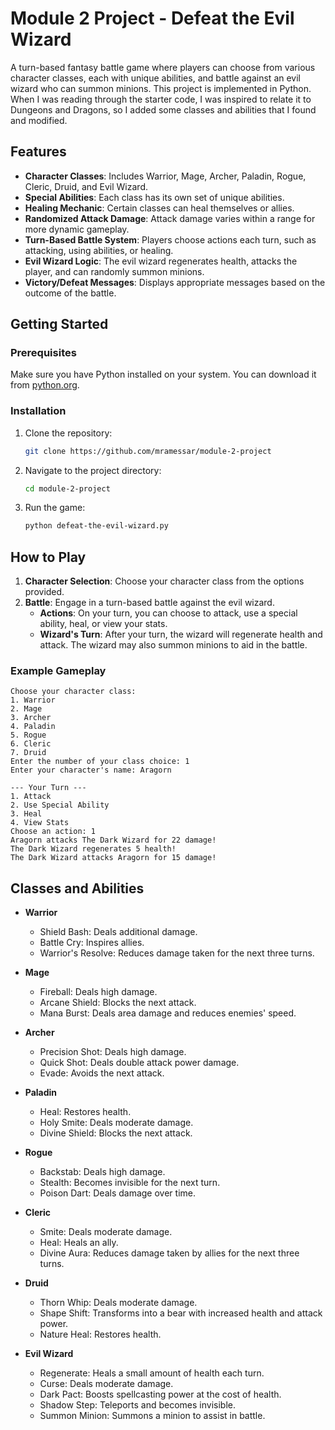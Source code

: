 # Module 2 Project - Defeat the Evil Wizard

A turn-based fantasy battle game where players can choose from various character classes, each with unique abilities, and battle against an evil wizard who can summon minions. This project is implemented in Python. When I was reading through the starter code, I was inspired to relate it to Dungeons and Dragons, so I added some classes and abilities that I found and modified.

## Features

- **Character Classes**: Includes Warrior, Mage, Archer, Paladin, Rogue, Cleric, Druid, and Evil Wizard.
- **Special Abilities**: Each class has its own set of unique abilities.
- **Healing Mechanic**: Certain classes can heal themselves or allies.
- **Randomized Attack Damage**: Attack damage varies within a range for more dynamic gameplay.
- **Turn-Based Battle System**: Players choose actions each turn, such as attacking, using abilities, or healing.
- **Evil Wizard Logic**: The evil wizard regenerates health, attacks the player, and can randomly summon minions.
- **Victory/Defeat Messages**: Displays appropriate messages based on the outcome of the battle.

## Getting Started

### Prerequisites

Make sure you have Python installed on your system. You can download it from [python.org](https://www.python.org/).

### Installation

1. Clone the repository:

    ```bash
    git clone https://github.com/mramessar/module-2-project
    ```

2. Navigate to the project directory:

    ```bash
    cd module-2-project
    ```

3. Run the game:

    ```bash
    python defeat-the-evil-wizard.py
    ```

## How to Play

1. **Character Selection**: Choose your character class from the options provided.
2. **Battle**: Engage in a turn-based battle against the evil wizard.
    - **Actions**: On your turn, you can choose to attack, use a special ability, heal, or view your stats.
    - **Wizard's Turn**: After your turn, the wizard will regenerate health and attack. The wizard may also summon minions to aid in the battle.

### Example Gameplay

```plaintext
Choose your character class:
1. Warrior
2. Mage
3. Archer
4. Paladin
5. Rogue
6. Cleric
7. Druid
Enter the number of your class choice: 1
Enter your character's name: Aragorn

--- Your Turn ---
1. Attack
2. Use Special Ability
3. Heal
4. View Stats
Choose an action: 1
Aragorn attacks The Dark Wizard for 22 damage!
The Dark Wizard regenerates 5 health!
The Dark Wizard attacks Aragorn for 15 damage!
```

## Classes and Abilities

- **Warrior**
  - Shield Bash: Deals additional damage.
  - Battle Cry: Inspires allies.
  - Warrior's Resolve: Reduces damage taken for the next three turns.

- **Mage**
  - Fireball: Deals high damage.
  - Arcane Shield: Blocks the next attack.
  - Mana Burst: Deals area damage and reduces enemies' speed.

- **Archer**
  - Precision Shot: Deals high damage.
  - Quick Shot: Deals double attack power damage.
  - Evade: Avoids the next attack.

- **Paladin**
  - Heal: Restores health.
  - Holy Smite: Deals moderate damage.
  - Divine Shield: Blocks the next attack.

- **Rogue**
  - Backstab: Deals high damage.
  - Stealth: Becomes invisible for the next turn.
  - Poison Dart: Deals damage over time.

- **Cleric**
  - Smite: Deals moderate damage.
  - Heal: Heals an ally.
  - Divine Aura: Reduces damage taken by allies for the next three turns.

- **Druid**
  - Thorn Whip: Deals moderate damage.
  - Shape Shift: Transforms into a bear with increased health and attack power.
  - Nature Heal: Restores health.

- **Evil Wizard**
  - Regenerate: Heals a small amount of health each turn.
  - Curse: Deals moderate damage.
  - Dark Pact: Boosts spellcasting power at the cost of health.
  - Shadow Step: Teleports and becomes invisible.
  - Summon Minion: Summons a minion to assist in battle.

